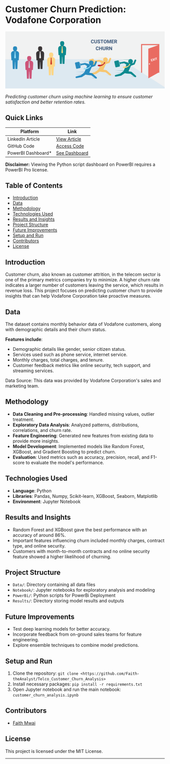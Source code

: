 # Customer Churn Prediction: Vodafone Corporation

![Customer_Churn](Images\Customer-Churn.jpg) 

*Predicting customer churn using machine learning to ensure customer satisfaction and better retention rates.*

## Quick Links
| Platform | Link |
|----------|------|
| LinkedIn Article | [View Article](https://www.linkedin.com/pulse/customer-churn-analysis-telecom-industry-faith-mwai) |
| GitHub Code | [Access Code](https://github.com/Faith-theAnalyst/Telco_Customer_Churn_Analysis) |
| PowerBI Dashboard* | [See Dashboard](https://app.powerbi.com/groups/me/reports/660a3949-00ac-488d-b245-09382d42ac7e/ReportSectionabea9013b0e4c1eadcdc?experience=power-bi) |

**Disclaimer:** Viewing the Python script dashboard on PowerBI requires a PowerBI Pro license.

## Table of Contents
- [Introduction](#introduction)
- [Data](#data)
- [Methodology](#methodology)
- [Technologies Used](#technologies-used)
- [Results and Insights](#results-and-insights)
- [Project Structure](#project-structure)
- [Future Improvements](#future-improvements)
- [Setup and Run](#setup-and-run)
- [Contributors](#contributors)
- [License](#license)

## Introduction
Customer churn, also known as customer attrition, in the telecom sector is one of the primary metrics companies try to minimize. A higher churn rate indicates a larger number of customers leaving the service, which results in revenue loss. This project focuses on predicting customer churn to provide insights that can help Vodafone Corporation take proactive measures.

## Data
The dataset contains monthly behavior data of Vodafone customers, along with demographic details and their churn status.

**Features include**:
- Demographic details like gender, senior citizen status.
- Services used such as phone service, internet service.
- Monthly charges, total charges, and tenure.
- Customer feedback metrics like online security, tech support, and streaming services.

Data Source: This data was provided by Vodafone Corporation's sales and marketing team.

## Methodology
- **Data Cleaning and Pre-processing**: Handled missing values, outlier treatment.
- **Exploratory Data Analysis**: Analyzed patterns, distributions, correlations, and churn rate.
- **Feature Engineering**: Generated new features from existing data to provide more insights.
- **Model Development**: Implemented models like Random Forest, XGBoost, and Gradient Boosting to predict churn.
- **Evaluation**: Used metrics such as accuracy, precision, recall, and F1-score to evaluate the model's performance.

## Technologies Used
- **Language**: Python
- **Libraries**: Pandas, Numpy, Scikit-learn, XGBoost, Seaborn, Matplotlib
- **Environment**: Jupyter Notebook

## Results and Insights
- Random Forest and XGBoost gave the best performance with an accuracy of around 86%.
- Important features influencing churn included monthly charges, contract type, and online security.
- Customers with month-to-month contracts and no online security feature showed a higher likelihood of churning.

## Project Structure
- `Data/`: Directory containing all data files
- `Notebook/`: Jupyter notebooks for exploratory analysis and modeling
- `PowerBi/`: Python scripts for PowerBi Deployment
- `Results/`: Directory storing model results and outputs

## Future Improvements
- Test deep learning models for better accuracy.
- Incorporate feedback from on-ground sales teams for feature engineering.
- Explore ensemble techniques to combine model predictions.

## Setup and Run
1. Clone the repository: `git clone <https://github.com/Faith-theAnalyst/Telco_Customer_Churn_Analysis>`
2. Install necessary packages: `pip install -r requirements.txt`
3. Open Jupyter notebook and run the main notebook: `customer_churn_analysis.ipynb`

## Contributors
- [Faith Mwai](https://www.linkedin.com/in/faith-esther-njugu-mwai/)

## License
This project is licensed under the MIT License. 

---

